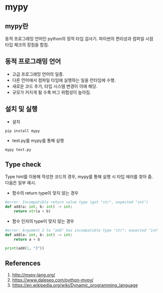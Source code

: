 # mypy

## mypy란

동적 프로그래밍 언어인 python의 정적 타입 검사기. 파이썬의 편리성과 컴파일 시점 타입 체크의 장점을 합침.

## 동적 프로그래밍 언어

- 고급 프로그래밍 언어의 일종.
- 다른 언어에서 컴파일 타임에 실행하는 일을 런타임에 수행.
- 새로운 코드 추가, 타입 시스템 변경이 이에 해당.
- 규모가 커지게 될 수록 버그 위험성이 높아짐.

## 설치 및 실행

- 설치

```
pip install mypy
```

- test.py를 mypy를 통해 실행

```
mypy test.py
```

## Type check

Type hint를 이용해 작성한 코드의 경우, mypy를 통해 실행 시 타입 에러를 찾아 줌. 다음은 일부 예시.

- 함수의 return type이 맞지 않는 경우

```python
#error: Incompatible return value type (got "str", expected "int")
def add(a: int, b: int) -> int:
    return str(a + b)
```

- 함수 인자의 type이 맞지 않는 경우

```python
#error: Argument 2 to "add" has incompatible type "str"; expected "int"
def add(a: int, b: int) -> int:
    return a + b

print(add(1, "3"))
```

## References

1. http://mypy-lang.org/
2. https://www.daleseo.com/python-mypy/
3. https://en.wikipedia.org/wiki/Dynamic_programming_language
